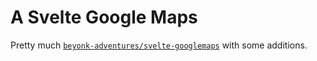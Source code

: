 # A Svelte Google Maps 

Pretty much [`beyonk-adventures/svelte-googlemaps`](https://github.com/beyonk-adventures/svelte-googlemaps) with some additions. 